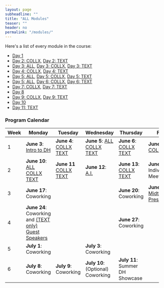 ```yaml
---
layout: page
subheadline: ""
title: "ALL Modules"
teaser: ""
header: no
permalink: "/modules/"
---
```

Here's a list of every module in the course:
- [Day 1](https://kam535.github.io/summer-dh-2025/modules/day1)
- [Day 2: COLLX](https://kam535.github.io/summer-dh-2025/collections/day2), [Day 2: TEXT](https://kam535.github.io/summer-dh-2025/text/day2)
- [Day 3: ALL](https://kam535.github.io/summer-dh-2025/modules/day3), [Day 3: COLLX](https://kam535.github.io/summer-dh-2025/collections/day3), [Day 3: TEXT](https://kam535.github.io/summer-dh-2025/text/day3)
- [Day 4: COLLX](https://kam535.github.io/summer-dh-2025/collections/day4), [Day 4: TEXT](https://kam535.github.io/summer-dh-2025/text/day5)
- [Day 5: ALL](https://kam535.github.io/summer-dh-2025/modules/day5), [Day 5: COLLX](https://kam535.github.io/summer-dh-2025/collections/day5), [Day 5: TEXT](https://kam535.github.io/summer-dh-2025/text/day5)
- [Day 5: ALL](https://kam535.github.io/summer-dh-2025/modules/day6), [Day 6: COLLX](https://kam535.github.io/summer-dh-2025/collections/day6), [Day 6: TEXT](https://kam535.github.io/summer-dh-2025/text/day6)
- [Day 7: COLLX](https://kam535.github.io/summer-dh-2025/collections/day7), [Day 7: TEXT](https://kam535.github.io/summer-dh-2025/modules/day7)
- [Day 8](https://kam535.github.io/summer-dh-2025/modules/day8)
- [Day 9: COLLX](https://kam535.github.io/summer-dh-2025/collections/day9), [Day 9: TEXT](https://kam535.github.io/summer-dh-2025/text/day9)
- [Day 10](https://kam535.github.io/summer-dh-2025/modules/day10)
- [Day 11: TEXT](https://kam535.github.io/summer-dh-2025/text/day11)

### Program Calendar

| Week | Monday   | Tuesday | Wednesday | Thursday | Friday  |
|-------|----------|--------|------------|---------|-------------|
| 1 | **June 3**: [Intro to DH](https://kam535.github.io/summer-dh-2025/modules/day1)| **June 4**: [COLLX](https://kam535.github.io/summer-dh-2025/collections/day2) [TEXT](https://kam535.github.io/summer-dh-2025/text/day2) | **June 5**: [ALL](https://kam535.github.io/summer-dh-2025/modules/day3) [COLLX](https://kam535.github.io/summer-dh-2025/collections/day3) [TEXT](https://kam535.github.io/summer-dh-2025/text/day3) | **June 6**: [COLLX](https://kam535.github.io/summer-dh-2025/collections/day4) [TEXT](https://kam535.github.io/summer-dh-2025/collections/day4) | **June 7**: [ALL](https://kam535.github.io/summer-dh-2025/modules/day5) [COLLX](https://kam535.github.io/summer-dh-2025/collections/day5) [TEXT](https://kam535.github.io/summer-dh-2025/collections/day5)  |
| 2 | **June 10**: [ALL](https://kam535.github.io/summer-dh-2025/modules/day6) [COLLX](https://kam535.github.io/summer-dh-2025/collections/day6) [TEXT](https://kam535.github.io/summer-dh-2025/collections/day6) | **June 11** [COLLX](https://kam535.github.io/summer-dh-2025/collections/day7) [TEXT](https://kam535.github.io/summer-dh-2025/collections/day7) | **June 12**: [A.I.](https://kam535.github.io/summer-dh-2025/modules/day8) | **June 13**: [COLLX](https://kam535.github.io/summer-dh-2025/collections/day9) [TEXT](https://kam535.github.io/summer-dh-2025/text/day9) | **June 14**: Individual Meetings                                            |
| 3 | **June 17**: Coworking|  | | **June 20**: Coworking | **June 21**: [Midterm Presentations](https://kam535.github.io/summer-dh-2025/modules/day10)                                       |
| 4 | **June 24**: Coworking and [(TEXT only) Guest Speakers](https://kam535.github.io/summer-dh-2025/text/day11) |  |  | **June 27**: Coworking |                                         |
| 5 | **July 1**: Coworking |  | **July 3**: Coworking | |                                         |
| 6 | **July 8**: Coworking | **July 9**: Coworking | **July 10**: (Optional) Coworking | **July 11**: Summer DH Showcase |
